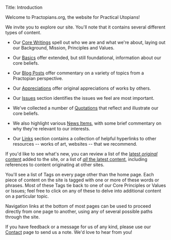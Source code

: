 Title: Introduction

Welcome to Practopians.org, the website for Practical Utopians!

We invite you to explore our site. You'll note that it contains several different types of content.

* Our [Core Writings](../core/index.html) spell out who we are and what we're about, laying out our Background, Mission, Principles and Values.

* Our [Basics](../basics/index.html) offer extended, but still foundational, information about our core beliefs. 

* Our [Blog Posts](../blog/index.html) offer commentary on a variety of topics from a Practopian perspective.

* Our [Appreciations](../appreciations/index.html) offer original appreciations of works by others. 

* Our [Issues](../issues/index.html) section identifies the issues we feel are most important.

* We've collected a number of [Quotations](../quotes/index.html) that reflect and illustrate our core beliefs.

* We also highlight various [News Items](../news/index.html), with some brief commentary on why they're relevant to our interests.

* Our [Links](../links/index.html) section contains a collection of helpful hyperlinks to other resources -- works of art, websites -- that we recommend.

If you'd like to see what's new, you can review a list of the [latest *original* content](../explore/latest-original-content.html) added to the site, or a list of [*all* the latest content](../explore/latest-content.html), including references to content originating at other sites.

You'll see a list of Tags on every page other than the home page. Each piece of content on the site is tagged with one or more of these words or phrases. Most of these Tags tie back to one of our Core Principles or Values or Issues; feel free to click on any of these to delve into additional content on a particular topic.

Navigation links at the bottom of most pages can be used to proceed directly from one page to another, using any of several possible paths through the site. 

If you have feedback or a message for us of any kind, please use our [Contact](contact.html) page to send us a note. We'd love to hear from you!
